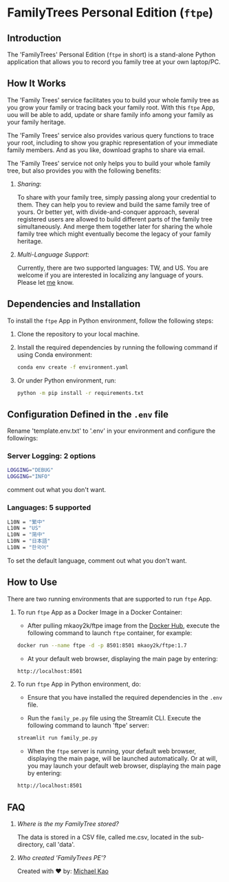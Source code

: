 # FamilyTrees Personal Edition (`ftpe`)

## Introduction

The 'FamilyTrees' Personal Edition (`ftpe` in short) is a stand-alone Python application that allows you to record you family tree at your own laptop/PC.

## How It Works

The 'Family Trees' service facilitates you to build your whole family tree as you grow your family or tracing back your family root. With this `ftpe` App, uou will be able to add, update or share family info among your family as your family heritage.

The 'Family Trees' service also provides various query functions to trace your root, including to show you graphic representation of your immediate family members. And as you like, download graphs to share via email.

The 'Family Trees' service not only helps you to build your whole family tree, but also provides you with the following benefits:

1. _Sharing_:

   To share with your family tree, simply passing along your credential to them. They can help you to review and build the same family tree of yours. Or better yet, with divide-and-conquer approach, several registered users are allowed to build different parts of the family tree simultaneously. And merge them together later for sharing the whole family tree which might eventually become the legacy of your family heritage.

2. _Multi-Language Support_:

   Currently, there are two supported languages: TW, and US. You are welcome if you are interested in localizing any language of yours. Please let [me](mailto:mkaoy2k@gmail.com) know.

## Dependencies and Installation

To install the `ftpe` App in Python environment, follow the following steps:

1. Clone the repository to your local machine.

2. Install the required dependencies by running the following command if using Conda environment:

   ```bash
   conda env create -f environment.yaml
   ```

3. Or under Python environment, run:

   ```bash
   python -m pip install -r requirements.txt
   ```

## Configuration Defined in the `.env` file

Rename 'template.env.txt' to '.env' in your environment and configure the followings:

### Server Logging: 2 options

```bash
LOGGING="DEBUG"
LOGGING="INFO"
```

comment out what you don't want.

### Languages: 5 supported

```bash
L10N = "繁中"
L10N = "US"
L10N = "简中"
L10N = "日本語"
L10N = "한국어"
```

To set the default language, comment out what you don't want.

## How to Use

There are two running environments that are supported to run `ftpe` App.

1. To run `ftpe` App as a Docker Image in a Docker Container:

   - After pulling mkaoy2k/ftpe image from the [Docker Hub](https://hub.docker.com), execute the following command to launch `ftpe` container, for example:

   ```bash
   docker run --name ftpe -d -p 8501:8501 mkaoy2k/ftpe:1.7
   ```

   - At your default web browser, displaying the main page by entering:

   ```bash
   http://localhost:8501
   ```

2. To run `ftpe` App in Python environment, do:

   - Ensure that you have installed the required dependencies in the `.env` file.

   - Run the `family_pe.py` file using the Streamlit CLI. Execute the following command to launch 'ftpe' server:

   ```bash
   streamlit run family_pe.py
   ```

   - When the `ftpe` server is running, your default web browser, displaying the main page, will be launched automatically. Or at will, you may launch your default web browser, displaying the main page by entering:

   ```bash
   http://localhost:8501
   ```

## FAQ

1. _Where is the my FamilyTree stored?_

   The data is stored in a CSV file, called me.csv, located in the sub-directory, call 'data'.

2. _Who created 'FamilyTrees PE'?_

   Created with ❤️ by:
   [Michael Kao](https://github.com/mkaoy2k)
